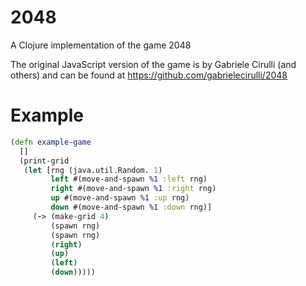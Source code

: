 # 2048

A Clojure implementation of the game 2048

The original JavaScript version of the game is by Gabriele Cirulli (and others) and can be found at https://github.com/gabrielecirulli/2048

# Example

```clj
(defn example-game
  []
  (print-grid
   (let [rng (java.util.Random. 1)
         left #(move-and-spawn %1 :left rng)
         right #(move-and-spawn %1 :right rng)
         up #(move-and-spawn %1 :up rng)
         down #(move-and-spawn %1 :down rng)]
     (-> (make-grid 4)
         (spawn rng)
         (spawn rng)
         (right)
         (up)
         (left)
         (down)))))
```
